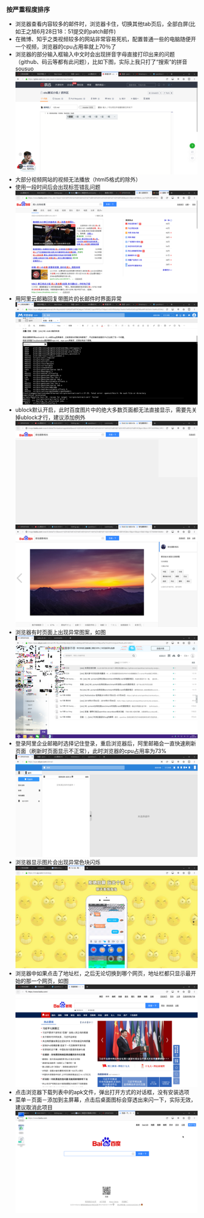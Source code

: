 ### 按严重程度排序
- 浏览器查看内容较多的邮件时，浏览器卡住，切换其他tab页后，全部白屏(比如王之旭6月28日18：51提交的patch邮件)
- 在微博、知乎之类视频较多的网站非常容易死机，配置普通一些的电脑随便开一个视频，浏览器的cpu占用率就上70％了
- 浏览器的部分输入框输入中文时会出现拼音字母直接打印出来的问题（github、码云等都有此问题），比如下图，实际上我只打了“搜索”的拼音sousuo
![](picture/firefox_input.png)
- 大部分视频网站的视频无法播放（html5格式的除外）
- 使用一段时间后会出现标签错乱问题
![](picture/firefox_label.png)
- 用阿里云邮箱回复带图片的长邮件时界面异常
![](picture/firefox_alimail2.png)
- ublock默认开启，此时百度图片中的绝大多数页面都无法直接显示，需要先关掉ublock才行，建议添加例外
![](picture/firefox_ublock1.png)
![](picture/firefox_ublock2.png)
- 浏览器有时页面上出现异常图案，如图
![](picture/firefox_pixel1.png)
- 登录阿里企业邮箱时选择记住登录，重启浏览器后，阿里邮箱会一直快速刷新页面（刷新时页面显示不正常），此时浏览器的cpu占用率为73%
![](picture/firefox_alimail3.png)
- 浏览器显示图片会出现异常色块闪烁
![](picture/firefox_picturepixel.png)
- 浏览器中如果点击了地址栏，之后无论切换到哪个网页，地址栏都只显示最开始的那一个网页，如图
![](picture/firefox_address.png)
- 点击浏览器下载列表中的apk文件，弹出打开方式的对话框，没有安装选项
- 菜单－页面－添加到主屏幕，点击后桌面图标会穿透出来闪一下，实际无效，建议取消此项目
![](picture/firefox_mainscreen.png)
